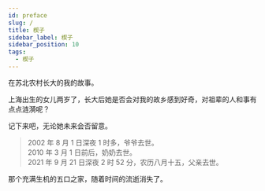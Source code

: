 ```yaml
---
id: preface
slug: /
title: 楔子
sidebar_label: 楔子
sidebar_position: 10
tags:
  - 楔子
---
```


在苏北农村长大的我的故事。

上海出生的女儿两岁了，长大后她是否会对我的故乡感到好奇，对祖辈的人和事有点点涟漪呢？

记下来吧，无论她未来会否留意。

> 2002 年 8 月 1 日深夜 1 时多，爷爷去世。<br/>
> 2010 年 3 月 1 日前后，奶奶去世。<br/>
> 2021 年 9 月 21 日深夜 2 时 52 分，农历八月十五，父亲去世。<br/>

那个充满生机的五口之家，随着时间的流逝消失了。
